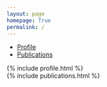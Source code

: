 ```yaml
---
layout: page
homepage: True
permalink: /
---
```


<ul class="nav nav-tabs" role="tablist" id="myTab">
  <li class="active"><a href="#profile" role="tab" data-toggle="tab">Profile</a></li>
  <li><a href="#publications" role="tab" data-toggle="tab">Publications</a></li>
</ul>

<div class="tab-content">
  <div class="tab-pane active" id="profile"> 
  	{% include profile.html %}
  </div>

  <div class="tab-pane" id="publications"> 
	  {% include publications.html %}
  </div>

</div>

<script>
 function activaTab(tab){
    $('.nav-tabs a[href="#' + tab + '"]').tab('show');
	};

	activaTab('profile');
</script>




